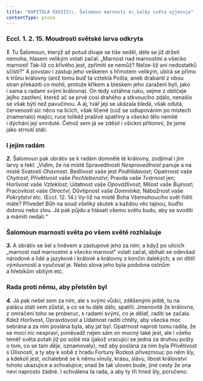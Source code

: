 ```yaml
---
title: "KAPITOLA XXXIII\\. Šalomoun marnosti a\_šalby světa vyjevuje"
contentType: prose
---
```


### Eccl. 1. 2. 15. Moudrosti světské larva odkryta

**_1._** Tu Šalomoun, kterýž až potud dívaje se tiše seděl, déle se již držeti nemoha, hlasem velikým volati začal: „Marnost nad marnostmi a všecko marnost! Tak-liž co křivého jest, zpřímiti se nemůž? Nelze-liž ani nedostatků sčísti?“ A povstav i zástup jeho veškeren s hřmotem velikým, ubírá se přímo k trůnu královny (aniž tomu buď ta vzteklá Pošta, aneb drabanti z obou stran překaziti co mohli, protože křikem a bleskem jeho zaraženi byli, jako i sama s radami svými královna). On tedy vztáhna ruku, sejme z obličeje jejího zastření, kteréž ač se prvé cosi drahého a stkvoucího zdálo, nenašlo se však býti než pavučinou. A aj, tvář její se ukázala bledá, však odutá, červenosti sic něco na lících, však líčené (což se odlupováním po místech znamenalo) mající, ruce tolikéž prašivé spatříny a všecko tělo nemilé i dýchání její smrduté. Čehož sem já se zděsil i všickni přítomní, že jsme jako strnutí stáli.

### I jejím radám

**_2._** Šalomoun pak obrátiv se k radám domnělé té královny, zodjímal i jim larvy a řekl: „Vidím, že na místě Spravedlnosti _Nespravedlnost_ panuje a na místě Svatosti _Ohavnost_. Bedlivost vaše jest _Podhlídavost_; Opatrnost vaše _Chytrost_; Přívětivost vaše _Pochlebenství_; Pravda vaše _Tvárnost_ jen; Horlivost vaše _Vzteklost_; Udatnost vaše _Opovážlivost_; Milost vaše _Bujnost_; Pracovitost vaše _Otroctví_; Důvtipnost vaše _Domnínka_; Nábožnost vaše _Pokrytství_ etc. (Eccl. 12. 14.) Vy-liž na místě Boha Všemohoucího svět říditi máte? Přivedeť Bůh na soud všeliký skutek a každou věc tajnou, buďto dobrou nebo zlou. Já pak půjdu a hlásati všemu světu budu, aby se svoditi a mámiti nedali.“

### Šalomoun marnosti světa po všem světě rozhlašuje

**_3._** A obrátiv se šel s hněvem a zástupové jeho za ním; a když po ulicích „marnost nad marnostmi a všecko marnost“ volati začal, sbíhali se odevšad národové a lidé a jazykové i králové a královny z končin dalekých; a on dštil výmluvností a vyučoval je. Nebo slova jeho byla podobna ostnům a hřebíkům vbitým etc.

### Rada proti němu, aby přelstěn byl

**_4._** Já pak nešel sem za ním, ale s svými vůdci, zděšenými ještě, tu na palácu státi sem zůstal, a co se tu dále dálo, spatřil. Jmenovitě že královna, z omráčení toho se proberuc, s radami svými, co je dělať, raditi se začala. Kdež Horlivost, Opravdovost a Udatnost raditi chtěly, aby všecka moc sebrána a za ním poslána byla, aby jat byl. Opatrnost naproti tomu radila, že se mocí nic nespraví, poněvadž nejen sám on mocný také jest, ale i všeho téměř světa potah již po sobě má (jakož vracující se jedna za druhou pošty o tom, co se tam děje, oznamovaly); než aby poslána za ním byla Přívětivost s Úlisností, a ty aby k sobě z hradu Fortuny Rozkoš přivezmouc po něm šly, a kdekoli jest, ochalebně se k němu vinuly, krásu, slávu, libost království tohoto ukazujíce a schvalujíce; snad že tak uloven bude, jiné cesty že ona neví naprosto žádné. I schválena ta rada, a aby ty tři hned šly, poručeno.
